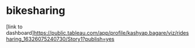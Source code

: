# bikesharing

[link to dashboard]https://public.tableau.com/app/profile/kashyap.bagare/viz/ridesharing_16326075240730/Story1?publish=yes
